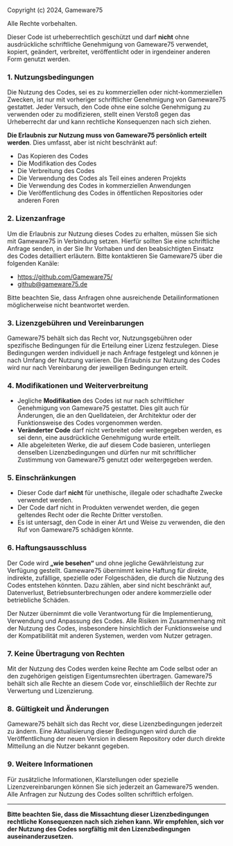Copyright (c) 2024, Gameware75

Alle Rechte vorbehalten.

Dieser Code ist urheberrechtlich geschützt und darf **nicht** ohne ausdrückliche schriftliche Genehmigung von Gameware75 verwendet, kopiert, geändert, verbreitet, veröffentlicht oder in irgendeiner anderen Form genutzt werden. 

### 1. Nutzungsbedingungen

Die Nutzung des Codes, sei es zu kommerziellen oder nicht-kommerziellen Zwecken, ist nur mit vorheriger schriftlicher Genehmigung von Gameware75 gestattet. Jeder Versuch, den Code ohne eine solche Genehmigung zu verwenden oder zu modifizieren, stellt einen Verstoß gegen das Urheberrecht dar und kann rechtliche Konsequenzen nach sich ziehen.

**Die Erlaubnis zur Nutzung muss von Gameware75 persönlich erteilt werden**. Dies umfasst, aber ist nicht beschränkt auf:

- Das Kopieren des Codes
- Die Modifikation des Codes
- Die Verbreitung des Codes
- Die Verwendung des Codes als Teil eines anderen Projekts
- Die Verwendung des Codes in kommerziellen Anwendungen
- Die Veröffentlichung des Codes in öffentlichen Repositories oder anderen Foren

### 2. Lizenzanfrage

Um die Erlaubnis zur Nutzung dieses Codes zu erhalten, müssen Sie sich mit Gameware75 in Verbindung setzen. Hierfür sollten Sie eine schriftliche Anfrage senden, in der Sie Ihr Vorhaben und den beabsichtigten Einsatz des Codes detailliert erläutern. Bitte kontaktieren Sie Gameware75 über die folgenden Kanäle:

- https://github.com/Gameware75/
- github@gameware75.de

Bitte beachten Sie, dass Anfragen ohne ausreichende Detailinformationen möglicherweise nicht beantwortet werden.

### 3. Lizenzgebühren und Vereinbarungen

Gameware75 behält sich das Recht vor, Nutzungsgebühren oder spezifische Bedingungen für die Erteilung einer Lizenz festzulegen. Diese Bedingungen werden individuell je nach Anfrage festgelegt und können je nach Umfang der Nutzung variieren. Die Erlaubnis zur Nutzung des Codes wird nur nach Vereinbarung der jeweiligen Bedingungen erteilt.

### 4. Modifikationen und Weiterverbreitung

- Jegliche **Modifikation** des Codes ist nur nach schriftlicher Genehmigung von Gameware75 gestattet. Dies gilt auch für Änderungen, die an den Quelldateien, der Architektur oder der Funktionsweise des Codes vorgenommen werden.
- **Veränderter Code** darf nicht verbreitet oder weitergegeben werden, es sei denn, eine ausdrückliche Genehmigung wurde erteilt. 
- Alle abgeleiteten Werke, die auf diesem Code basieren, unterliegen denselben Lizenzbedingungen und dürfen nur mit schriftlicher Zustimmung von Gameware75 genutzt oder weitergegeben werden.

### 5. Einschränkungen

- Dieser Code darf **nicht** für unethische, illegale oder schadhafte Zwecke verwendet werden.
- Der Code darf nicht in Produkten verwendet werden, die gegen geltendes Recht oder die Rechte Dritter verstoßen.
- Es ist untersagt, den Code in einer Art und Weise zu verwenden, die den Ruf von Gameware75 schädigen könnte.

### 6. Haftungsausschluss

Der Code wird **„wie besehen“** und ohne jegliche Gewährleistung zur Verfügung gestellt. Gameware75 übernimmt keine Haftung für direkte, indirekte, zufällige, spezielle oder Folgeschäden, die durch die Nutzung des Codes entstehen könnten. Dazu zählen, aber sind nicht beschränkt auf, Datenverlust, Betriebsunterbrechungen oder andere kommerzielle oder betriebliche Schäden.

Der Nutzer übernimmt die volle Verantwortung für die Implementierung, Verwendung und Anpassung des Codes. Alle Risiken im Zusammenhang mit der Nutzung des Codes, insbesondere hinsichtlich der Funktionsweise und der Kompatibilität mit anderen Systemen, werden vom Nutzer getragen.

### 7. Keine Übertragung von Rechten

Mit der Nutzung des Codes werden keine Rechte am Code selbst oder an den zugehörigen geistigen Eigentumsrechten übertragen. Gameware75 behält sich alle Rechte an diesem Code vor, einschließlich der Rechte zur Verwertung und Lizenzierung.

### 8. Gültigkeit und Änderungen

Gameware75 behält sich das Recht vor, diese Lizenzbedingungen jederzeit zu ändern. Eine Aktualisierung dieser Bedingungen wird durch die Veröffentlichung der neuen Version in diesem Repository oder durch direkte Mitteilung an die Nutzer bekannt gegeben.

### 9. Weitere Informationen

Für zusätzliche Informationen, Klarstellungen oder spezielle Lizenzvereinbarungen können Sie sich jederzeit an Gameware75 wenden. Alle Anfragen zur Nutzung des Codes sollten schriftlich erfolgen.

---

**Bitte beachten Sie, dass die Missachtung dieser Lizenzbedingungen rechtliche Konsequenzen nach sich ziehen kann. Wir empfehlen, sich vor der Nutzung des Codes sorgfältig mit den Lizenzbedingungen auseinanderzusetzen.**


